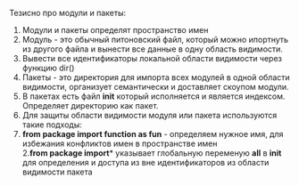 Тезисно про модули и пакеты:

1. Модули и пакеты определят пространство имен
2. Модуль - это обычный питоновский файл, который можно ипортнуть из другого файла и вынести все данные в одну область видимости.
3. Вывести все идентификаторы локальной области видимости через функцию dir()
4. Пакеты - это директория для импорта всех модулей в одной области видимости, организует семантически и доставляет скоупом модули.
5. В пакетах есть файл **__init__** который исполняется и является индексом. Определяет директорию как пакет.
6. Для защиты области видимости модуля или пакета используются такие подходы:
  1. **from package import function as fun** - определяем нужное имя, для избежания конфликтов имен в пространстве имен  
  2.**from package import*** указывает глобальную переменую **__all__** в **__init__** для определения и доступа из вне идентификаторов из области видимости пакета
